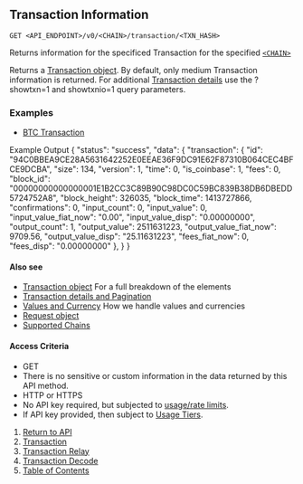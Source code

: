 ## Transaction Information

    GET <API_ENDPOINT>/v0/<CHAIN>/transaction/<TXN_HASH>

Returns information for the specificed Transaction for the specified [`<CHAIN>`](../../notes/chains/)

Returns a [Transaction object](../transactionobject/). By default, only medium Transaction information is returned. For additional [Transaction details](../../notes/detailAndPagination/) use the
?showtxn=1 and showtxnio=1 query parameters. 

### Examples
* [BTC Transaction](https://api.blockstrap.com/v0/btc/transaction/94C0BBEA9CE28A5631642252E0EEAE36F9DC91E62F87310B064CEC4BFCE9DCBA?prettyprint=1)


Example Output
    {
        "status": "success",
        "data": {
            "transaction": {
                "id": "94C0BBEA9CE28A5631642252E0EEAE36F9DC91E62F87310B064CEC4BFCE9DCBA",
                "size": 134,
                "version": 1,
                "time": 0,
                "is_coinbase": 1,
                "fees": 0,
                "block_id": "00000000000000001E1B2CC3C89B90C98DC0C59BC839B38DB6DBEDD5724752A8",
                "block_height": 326035,
                "block_time": 1413727866,
                "confirmations": 0,
                "input_count": 0,
                "input_value": 0,
                "input_value_fiat_now": "0.00",
                "input_value_disp": "0.00000000",
                "output_count": 1,
                "output_value": 2511631223,
                "output_value_fiat_now": 9709.56,
                "output_value_disp": "25.11631223",
                "fees_fiat_now": 0,
                "fees_disp": "0.00000000"
            },
        }
    }

#### Also see
* [Transaction object](../transactionobject/) For a full breakdown of the elements
* [Transaction details and Pagination](../../notes/detailAndPagination/)
* [Values and Currency](../../notes/valuesAndCurrencies/) How we handle values and currencies
* [Request object](../../notes/requestobject/)
* [Supported Chains](../../notes/chains/)

#### Access Criteria
* GET
* There is no sensitive or custom information in the data returned by this API method.
* HTTP or HTTPS
* No API key required, but subjected to [usage/rate limits](../../notes/limitsAndTiers/).
* If API key provided, then subject to [Usage Tiers](../../notes/limitsAndTiers/).


1. [Return to API](../../../)
1. [Transaction](../transaction/)
1. [Transaction Relay](../transactionRelay/)
1. [Transaction Decode](../transactionDecode/)
1. [Table of Contents](../../../../../)